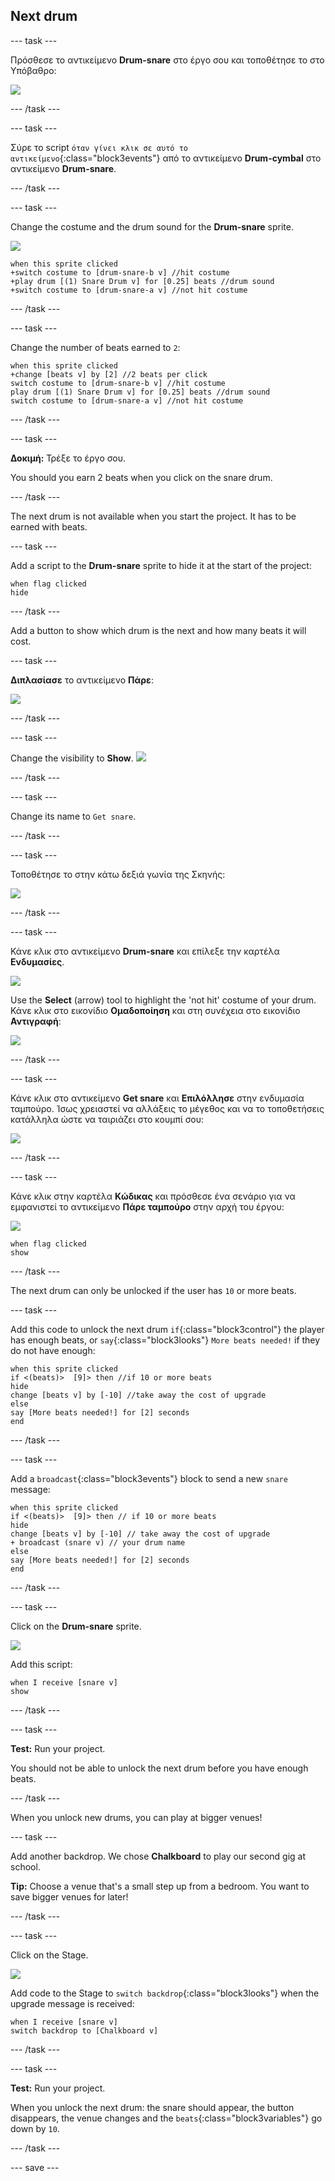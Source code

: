 ## Next drum

--- task ---

Πρόσθεσε το αντικείμενο **Drum-snare** στο έργο σου και τοποθέτησε το στο Υπόβαθρο:

![](images/snare-stage.png)

--- /task ---

--- task ---

Σύρε το script `όταν γίνει κλικ σε αυτό το αντικείμενο`{:class="block3events"} από το αντικείμενο **Drum-cymbal** στο αντικείμενο **Drum-snare**.

--- /task ---

--- task ---

Change the costume and the drum sound for the **Drum-snare** sprite.

![](images/snare-icon.png)

```blocks3
when this sprite clicked
+switch costume to [drum-snare-b v] //hit costume
+play drum [(1) Snare Drum v] for [0.25] beats //drum sound
+switch costume to [drum-snare-a v] //not hit costume
```

--- /task ---

--- task ---

Change the number of beats earned to `2`:

```blocks3
when this sprite clicked
+change [beats v] by [2] //2 beats per click
switch costume to [drum-snare-b v] //hit costume
play drum [(1) Snare Drum v] for [0.25] beats //drum sound
switch costume to [drum-snare-a v] //not hit costume
```

--- /task ---

--- task ---

**Δοκιμή:** Τρέξε το έργο σου.

You should you earn 2 beats when you click on the snare drum.

--- /task ---

The next drum is not available when you start the project. It has to be earned with beats.

--- task ---

Add a script to the **Drum-snare** sprite to hide it at the start of the project:

```blocks3
when flag clicked
hide
```

--- /task ---

Add a button to show which drum is the next and how many beats it will cost.

--- task ---

**Διπλασίασε** το αντικείμενο **Πάρε**:

![](images/duplicate-get.png)

--- /task ---

--- task ---

Change the visibility to **Show**. ![](images/show.png)

--- /task ---

--- task ---

Change its name to `Get snare`.

--- /task ---

--- task ---

Τοποθέτησε το στην κάτω δεξιά γωνία της Σκηνής:

![](images/get-snare.png)

--- /task ---

--- task ---

Κάνε κλικ στο αντικείμενο **Drum-snare** και επίλεξε την καρτέλα **Ενδυμασίες**.

![](images/snare-icon.png)

Use the **Select** (arrow) tool to highlight the 'not hit' costume of your drum. Κάνε κλικ στο εικονίδιο **Ομαδοποίηση** και στη συνέχεια στο εικονίδιο **Αντιγραφή**:

![](images/copy-costume.png)

--- /task ---

--- task ---

Κάνε κλικ στο αντικείμενο **Get snare** και **Επιλόλλησε** στην ενδυμασία ταμπούρο. Ίσως χρειαστεί να αλλάξεις το μέγεθος και να το τοποθετήσεις κατάλληλα ώστε να ταιριάζει στο κουμπί σου:

![](images/paste-costume.png)

--- /task ---

--- task ---

Κάνε κλικ στην καρτέλα **Κώδικας** και πρόσθεσε ένα σενάριο για να εμφανιστεί το αντικείμενο **Πάρε ταμπούρο** στην αρχή του έργου:

![](images/get-snare-icon.png)

```blocks3
when flag clicked
show
```

--- /task ---

The next drum can only be unlocked if the user has `10` or more beats.

--- task ---

Add this code to unlock the next drum `if`{:class="block3control"} the player has enough beats, or `say`{:class="block3looks"} `More beats needed!` if they do not have enough:

```blocks3
when this sprite clicked
if <(beats)>  [9]> then //if 10 or more beats
hide
change [beats v] by [-10] //take away the cost of upgrade
else
say [More beats needed!] for [2] seconds 
end
```

--- /task ---

--- task ---

Add a `broadcast`{:class="block3events"} block to send a new `snare` message:

```blocks3
when this sprite clicked
if <(beats)>  [9]> then // if 10 or more beats
hide
change [beats v] by [-10] // take away the cost of upgrade
+ broadcast (snare v) // your drum name
else
say [More beats needed!] for [2] seconds
end
```

--- /task ---

--- task ---

Click on the **Drum-snare** sprite.

![](images/snare-icon.png)

Add this script:

```blocks3
when I receive [snare v]
show
```

--- /task ---

--- task ---

**Test:** Run your project.

You should not be able to unlock the next drum before you have enough beats.

--- /task ---

When you unlock new drums, you can play at bigger venues!

--- task ---

Add another backdrop. We chose **Chalkboard** to play our second gig at school.

**Tip:** Choose a venue that's a small step up from a bedroom. You want to save bigger venues for later!

--- /task ---

--- task ---

Click on the Stage.

![](images/stage-icon.png)

Add code to the Stage to `switch backdrop`{:class="block3looks"} when the upgrade message is received:

```blocks3
when I receive [snare v]
switch backdrop to [Chalkboard v]
```

--- /task ---

--- task ---

**Test:** Run your project.

When you unlock the next drum: the snare should appear, the button disappears, the venue changes and the `beats`{:class="block3variables"} go down by `10`.

--- /task ---

--- save ---
